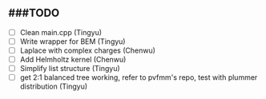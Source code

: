 ###TODO
-------------

- [ ] Clean main.cpp (Tingyu)
- [ ] Write wrapper for BEM (Tingyu)
- [ ] Laplace with complex charges (Chenwu)
- [ ] Add Helmholtz kernel (Chenwu)
- [ ] Simplify list structure (Tingyu)
- [ ] get 2:1 balanced tree working, refer to pvfmm's repo, test with plummer distribution (Tingyu)
